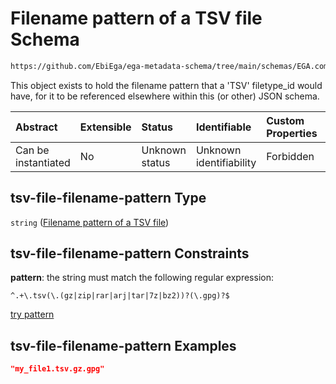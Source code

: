 # Filename pattern of a TSV file Schema

```txt
https://github.com/EbiEga/ega-metadata-schema/tree/main/schemas/EGA.common-definitions.json#/definitions/tsv-file-filename-pattern
```

This object exists to hold the filename pattern that a 'TSV' filetype\_id would have, for it to be referenced elsewhere within this (or other) JSON schema.

| Abstract            | Extensible | Status         | Identifiable            | Custom Properties | Additional Properties | Access Restrictions | Defined In                                                                                           |
| :------------------ | :--------- | :------------- | :---------------------- | :---------------- | :-------------------- | :------------------ | :--------------------------------------------------------------------------------------------------- |
| Can be instantiated | No         | Unknown status | Unknown identifiability | Forbidden         | Allowed               | none                | [EGA.common-definitions.json\*](../../../schemas/EGA.common-definitions.json "open original schema") |

## tsv-file-filename-pattern Type

`string` ([Filename pattern of a TSV file](ega-12-definitions-filename-pattern-of-a-tsv-file.md))

## tsv-file-filename-pattern Constraints

**pattern**: the string must match the following regular expression:&#x20;

```regexp
^.+\.tsv(\.(gz|zip|rar|arj|tar|7z|bz2))?(\.gpg)?$
```

[try pattern](https://regexr.com/?expression=%5E.%2B%5C.tsv\(%5C.\(gz%7Czip%7Crar%7Carj%7Ctar%7C7z%7Cbz2\)\)%3F\(%5C.gpg\)%3F%24 "try regular expression with regexr.com")

## tsv-file-filename-pattern Examples

```json
"my_file1.tsv.gz.gpg"
```
